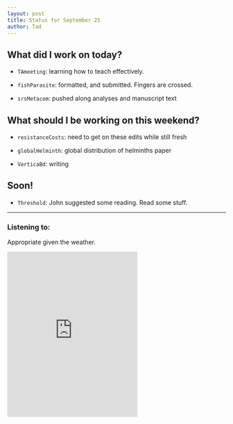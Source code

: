 ```yaml
---
layout: post
title: Status for September 25
author: Tad
---
```



## What did I work on today?

* `TAmeeting`: learning how to teach effectively.

* `fishParasite`: formatted, and submitted. Fingers are crossed.

* `srsMetacom`: pushed along analyses and manuscript text



## What should I be working on this weekend?

* `resistanceCosts`: need to get on these edits while still fresh

* `globalHelminth`: global distribution of helminths paper 

* `VerticaBd`: writing





## Soon!

* `Threshold`: John suggested some reading. Read some stuff.







---

### Listening to:

Appropriate given the weather.
<iframe src="https://embed.spotify.com/?uri=spotify:track:7thdipa4eCkDpPLbA9ggMX" width="300" height="380" frameborder="0" allowtransparency="true"></iframe>


<i class="fa fa-code" style="color:pink"> </i>

